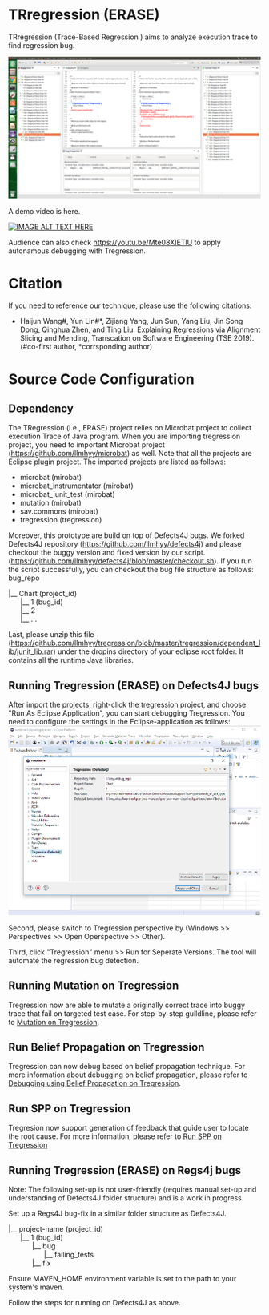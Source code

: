 # TRregression (ERASE)
TRregression (Trace-Based Regression ) aims to analyze execution trace to find regression bug.

![Snapshot of TRregression](/tregression/icons/screenshot.png?raw=true "Snapshot of TRregression")

A demo video is here.

[![IMAGE ALT TEXT HERE](https://img.youtube.com/vi/Uu8z3ONwRqs/0.jpg)](https://www.youtube.com/watch?v=Uu8z3ONwRqs)

Audience can also check https://youtu.be/Mte08XIETlU to apply autonamous debugging with Tregression.

# Citation
If you need to reference our technique, please use the following citations:

- Haijun Wang#, Yun Lin#*, Zijiang Yang, Jun Sun, Yang Liu, Jin Song Dong, Qinghua Zhen, and Ting Liu. Explaining Regressions via Alignment Slicing and Mending, Transcation on Software Engineering (TSE 2019). (#co-first author, *corrsponding author)

# Source Code Configuration
## Dependency
The TRegression (i.e., ERASE) project relies on Microbat project to collect execution Trace of Java program. When you are importing tregression project, you need to important Microbat project (https://github.com/llmhyy/microbat) as well. Note that all the projects are Eclipse plugin project. The imported projects are listed as follows:
- microbat (mirobat)
- microbat_instrumentator (mirobat)
- microbat_junit_test (mirobat)
- mutation (mirobat)
- sav.commons (mirobat)
- tregression (tregression)

Moreover, this prototype are build on top of Defects4J bugs. We forked Defects4J repository (https://github.com/llmhyy/defects4j) and please checkout the buggy version and fixed version by our script. (https://github.com/llmhyy/defects4j/blob/master/checkout.sh). If you run the script successfully, you can checkout the bug file structure as follows:
bug_repo

|__ Chart (project_id)<br />
&nbsp;&nbsp;&nbsp;&nbsp;&nbsp;&nbsp;|__ 1 (bug_id)<br />
&nbsp;&nbsp;&nbsp;&nbsp;&nbsp;&nbsp;|__ 2   <br /> 
&nbsp;&nbsp;&nbsp;&nbsp;&nbsp;&nbsp;|__ ...<br />
  
Last, please unzip this file (https://github.com/llmhyy/tregression/blob/master/tregression/dependent_lib/junit_lib.rar) under the dropins directory of your eclipse root folder. It contains all the runtime Java libraries.

## Running Tregression (ERASE) on Defects4J bugs
After import the projects, right-click the tregression project, and choose "Run As Eclipse Application", you can start debugging Tregression. You need to configure the settings in the Eclipse-application as follows:
![Snapshot of TRregression](/tregression/icons/preference_configuration.png?raw=true "Snapshot of TRregression Settings")

Second, please switch to Tregression perspective by (Windows >> Perspectives >> Open Operspective >> Other). 

Third, click "Tregression" menu >> Run for Seperate Versions. The tool will automate the regression bug detection.


## Running Mutation on Tregression

Tregression now are able to mutate a originally correct trace into buggy trace that fail on targeted test case. For step-by-step guildline, please refer to [Mutation on Tregression](https://github.com/llmhyy/tregression/wiki/Mutation-on-Tregression).

## Run Belief Propagation on Tregression

Tregression can now debug based on belief propagation technique. For more information about debugging on belief propagation, please refer to [Debugging using Belief Propagation on Tregression](https://github.com/llmhyy/tregression/wiki/Run-Belief-Propagation-on-Tregression).

## Run SPP on Tregression

Tregresion now support generation of feedback that guide user to locate the root cause. For more information, please refer to [Run SPP on Tregression](https://github.com/llmhyy/tregression/wiki/Run-SPP-on-Tregression)

## Running Tregression (ERASE) on Regs4j bugs
Note: The following set-up is not user-friendly (requires manual set-up and understanding of Defects4J folder structure) and is a work in progress.

Set up a Regs4J bug-fix in a similar folder structure as Defects4J.

|__ project-name (project_id)<br />
&nbsp;&nbsp;&nbsp;&nbsp;&nbsp;&nbsp;|__ 1 (bug_id)<br />
&nbsp;&nbsp;&nbsp;&nbsp;&nbsp;&nbsp;&nbsp;&nbsp;&nbsp;&nbsp;&nbsp;&nbsp;|__ bug<br />
&nbsp;&nbsp;&nbsp;&nbsp;&nbsp;&nbsp;&nbsp;&nbsp;&nbsp;&nbsp;&nbsp;&nbsp;&nbsp;&nbsp;&nbsp;&nbsp;&nbsp;&nbsp;|__ failing_tests<br />
&nbsp;&nbsp;&nbsp;&nbsp;&nbsp;&nbsp;&nbsp;&nbsp;&nbsp;&nbsp;&nbsp;&nbsp;|__ fix<br />

Ensure MAVEN_HOME environment variable is set to the path to your system's maven.

Follow the steps for running on Defects4J as above.

